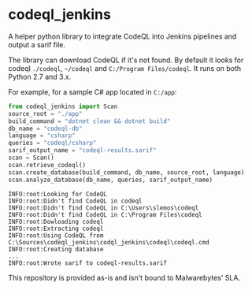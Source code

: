 # codeql_jenkins
 
A helper python library to integrate CodeQL into Jenkins pipelines and output a sarif file.

The library can download CodeQL if it's not found. By default it looks for codeql `./codeql`, `~/codeql` and `C:/Program Files/codeql`. It runs on both Python 2.7 and 3.x.

For example, for a sample C# app located in `C:/app`:

```python
from codeql_jenkins import Scan
source_root = "./app"
build_command = "dotnet clean && dotnet build"
db_name = "codeql-db"
language = "csharp"
queries = "codeql/csharp"
sarif_output_name = "codeql-results.sarif"
scan = Scan()
scan.retrieve_codeql()
scan.create_database(build_command, db_name, source_root, language)
scan.analyze_database(db_name, queries, sarif_output_name)
```

```
INFO:root:Looking for CodeQL
INFO:root:Didn't find CodeQL in codeql
INFO:root:Didn't find CodeQL in C:\Users\slemos\codeql
INFO:root:Didn't find CodeQL in C:\Program Files\codeql
INFO:root:Dowloading codeql
INFO:root:Extracting codeql
INFO:root:Using CodeQL from C:\Sources\codeql_jenkins\codql_jenkins\codeql\codeql.cmd
INFO:root:Creating database
...
INFO:root:Wrote sarif to codeql-results.sarif
```

This repository is provided as-is and isn't bound to Malwarebytes' SLA.
